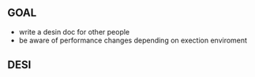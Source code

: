 ## GOAL
- write a desin doc for other people
- be aware of performance changes depending on exection enviroment

## DESI